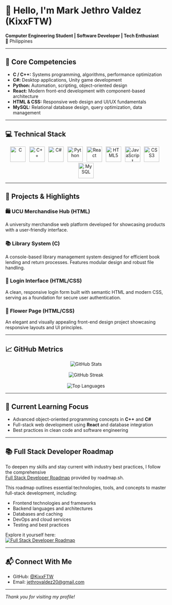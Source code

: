 # 👋 Hello, I'm Mark Jethro Valdez (KixxFTW)

**Computer Engineering Student | Software Developer | Tech Enthusiast**  
📍 Philippines

---

## 🧠 Core Competencies

- **C / C++:** Systems programming, algorithms, performance optimization  
- **C#:** Desktop applications, Unity game development  
- **Python:** Automation, scripting, object-oriented design  
- **React:** Modern front-end development with component-based architecture  
- **HTML & CSS:** Responsive web design and UI/UX fundamentals  
- **MySQL:** Relational database design, query optimization, data management  

---

## 💻 Technical Stack

<p align="center">
  <img alt="C" src="https://cdn.jsdelivr.net/gh/devicons/devicon/icons/c/c-original.svg" width="48" height="48" title="C" />&nbsp;&nbsp;
  <img alt="C++" src="https://cdn.jsdelivr.net/gh/devicons/devicon/icons/cplusplus/cplusplus-original.svg" width="48" height="48" title="C++" />&nbsp;&nbsp;
  <img alt="C#" src="https://cdn.jsdelivr.net/gh/devicons/devicon/icons/csharp/csharp-original.svg" width="48" height="48" title="C#" />&nbsp;&nbsp;
  <img alt="Python" src="https://cdn.jsdelivr.net/gh/devicons/devicon/icons/python/python-original.svg" width="48" height="48" title="Python" />&nbsp;&nbsp;
  <img alt="React" src="https://cdn.jsdelivr.net/gh/devicons/devicon/icons/react/react-original.svg" width="48" height="48" title="React" />&nbsp;&nbsp;
  <img alt="HTML5" src="https://cdn.jsdelivr.net/gh/devicons/devicon/icons/html5/html5-original.svg" width="48" height="48" title="HTML5" />&nbsp;&nbsp;
  <img alt="JavaScript" src="https://cdn.jsdelivr.net/gh/devicons/devicon/icons/javascript/javascript-original.svg" width="48" height="48" title="JavaScript" />&nbsp;&nbsp;
  <img alt="CSS3" src="https://cdn.jsdelivr.net/gh/devicons/devicon/icons/css3/css3-original.svg" width="48" height="48" title="CSS3" />&nbsp;&nbsp;
  <img alt="MySQL" src="https://cdn.jsdelivr.net/gh/devicons/devicon/icons/mysql/mysql-original.svg" width="48" height="48" title="MySQL" />
</p>

---

## 🧪 Projects & Highlights

### 🛍️ UCU Merchandise Hub (HTML)  
A university merchandise web platform developed for showcasing products with a user-friendly interface.

### 📚 Library System (C)  
A console-based library management system designed for efficient book lending and return processes. Features modular design and robust file handling.

### 🔐 Login Interface (HTML/CSS)  
A clean, responsive login form built with semantic HTML and modern CSS, serving as a foundation for secure user authentication.

### 🌼 Flower Page (HTML/CSS)  
An elegant and visually appealing front-end design project showcasing responsive layouts and UI principles.



---

## 📈 GitHub Metrics

<p align="center">
  <img src="https://github-readme-stats.vercel.app/api?username=KixxFTW&show_icons=true&theme=default&hide_title=true" alt="GitHub Stats" />
  <br /><br />
  <img src="https://streak-stats.demolab.com/?user=KixxFTW&theme=default" alt="GitHub Streak" />
  <br /><br />
  <img src="https://github-readme-stats.vercel.app/api/top-langs/?username=KixxFTW&layout=compact&hide_title=true&theme=default" alt="Top Languages" />
</p>

---

## 🌱 Current Learning Focus

- Advanced object-oriented programming concepts in **C++** and **C#**  
- Full-stack web development using **React** and database integration  
- Best practices in clean code and software engineering  

---

## 📚 Full Stack Developer Roadmap

To deepen my skills and stay current with industry best practices, I follow the comprehensive  
[Full Stack Developer Roadmap](https://roadmap.sh/full-stack) provided by roadmap.sh.  

This roadmap outlines essential technologies, tools, and concepts to master full-stack development, including:

- Frontend technologies and frameworks  
- Backend languages and architectures  
- Databases and caching  
- DevOps and cloud services  
- Testing and best practices

Explore it yourself here:  
[![Full Stack Developer Roadmap](https://img.shields.io/badge/Full%20Stack%20Roadmap-roadmap.sh-blue?style=for-the-badge&logo=roadmap)](https://roadmap.sh/full-stack)

---

## 📬 Connect With Me

- GitHub: [@KixxFTW](https://github.com/KixxFTW)  
- Email: [jethrovaldez20@gmail.com](mailto:jethrovaldez20@gmail.com)  

---

*Thank you for visiting my profile!*
